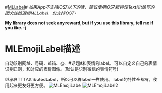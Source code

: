#[MLLabel](https://github.com/molon/MLLabel)#
*如果App不支持iOS7以下的话，建议使用iOS7新特性TextKit编写的图文链接混排[MLLabel](https://github.com/molon/MLLabel)，仅支持iOS7+*  

**My library does not seek any reward,
but if you use this library, tell me if you like. :)**

MLEmojiLabel描述
============

自动识别网址、号码、邮箱、@、#话题#和表情的label。
可以自定义自己的表情识别正则，和对应的表情图像。(默认是识别微信的表情符号)

继承自TTTAttributedLabel，所以可以像label一样使用。
label的特性全都有，使用起来更友好更方便。
![MLEmojiLabel](https://raw.githubusercontent.com/molon/MLEmojiLabel/master/MLEmojiLabel_Common.jpg)
![MLEmojiLabel2](https://raw.githubusercontent.com/molon/MLEmojiLabel/master/MLEmojiLabel_TableView.jpg)




